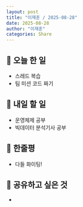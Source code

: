 ```yaml
---
layout: post
title: "이재훈 / 2025-08-28"
date: 2025-08-28
author: "이재훈"
categories: Share
---
```

## 📝 오늘 한 일

- 스레드 복습
- 팀 미션 코드 짜기


## 🎯 내일 할 일

- 운영체제 공부
- 빅데이터 분석기사 공부


## 💭 한줄평

-  다들 화이팅!


## 🔗 공유하고 싶은 것

- 